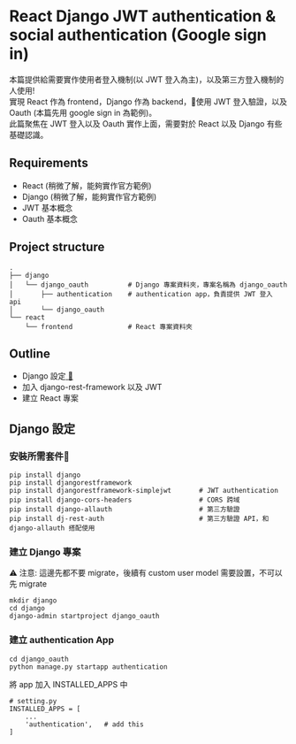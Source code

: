 # React Django JWT authentication & social authentication (Google sign in)

本篇提供給需要實作使用者登入機制(以 JWT 登入為主)，以及第三方登入機制的人使用!  
實現 React 作為 frontend，Django 作為 backend，使用 JWT 登入驗證，以及 Oauth (本篇先用 google sign in 為範例)。  
此篇聚焦在 JWT 登入以及 Oauth 實作上面，需要對於 React 以及 Django 有些基礎認識。  

## Requirements
- React (稍微了解，能夠實作官方範例)  
- Django (稍微了解，能夠實作官方範例)  
- JWT 基本概念  
- Oauth 基本概念  

## Project structure
```
.
├── django                     
│   └── django_oauth          # Django 專案資料夾，專案名稱為 django_oauth
│       ├── authentication    # authentication app，負責提供 JWT 登入 api  
│       └── django_oauth                 
└── react                     
    └── frontend              # React 專案資料夾
```

## Outline
- Django 設定<a href="#django-設定"> :paperclip:</a>
- 加入 django-rest-framework 以及 JWT
- 建立 React 專案

## Django 設定

### 安裝所需套件
```
pip install django
pip install djangorestframework
pip install djangorestframework-simplejwt       # JWT authentication
pip install django-cors-headers                 # CORS 跨域
pip install django-allauth                      # 第三方驗證
pip install dj-rest-auth                        # 第三方驗證 API，和 django-allauth 搭配使用
```

### 建立 Django 專案
:warning: 注意: 這邊先都不要 migrate，後續有 custom user model 需要設置，不可以先 migrate
```
mkdir django
cd django
django-admin startproject django_oauth
```

### 建立 authentication App
```
cd django_oauth
python manage.py startapp authentication
```

將 app 加入 INSTALLED_APPS 中
```
# setting.py
INSTALLED_APPS = [
    ...
    'authentication',   # add this
]
```

